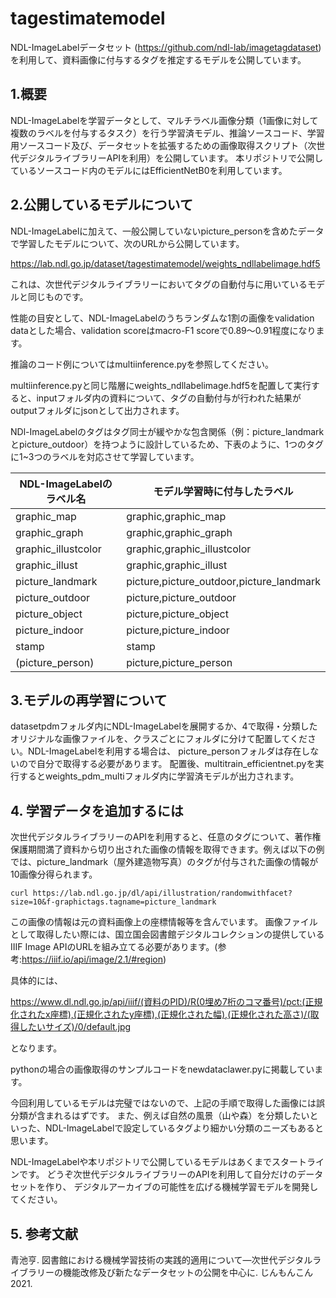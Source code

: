 # tagestimatemodel
NDL-ImageLabelデータセット
(https://github.com/ndl-lab/imagetagdataset)
を利用して、資料画像に付与するタグを推定するモデルを公開しています。

## 1.概要
NDL-ImageLabelを学習データとして、マルチラベル画像分類（1画像に対して複数のラベルを付与するタスク）を行う学習済モデル、推論ソースコード、学習用ソースコード及び、データセットを拡張するための画像取得スクリプト（次世代デジタルライブラリーAPIを利用）を公開しています。
本リポジトリで公開しているソースコード内のモデルにはEfficientNetB0を利用しています。

## 2.公開しているモデルについて
NDL-ImageLabelに加えて、一般公開していないpicture_personを含めたデータで学習したモデルについて、次のURLから公開しています。

https://lab.ndl.go.jp/dataset/tagestimatemodel/weights_ndllabelimage.hdf5

これは、次世代デジタルライブラリーにおいてタグの自動付与に用いているモデルと同じものです。

性能の目安として、NDL-ImageLabelのうちランダムな1割の画像をvalidation dataとした場合、validation scoreはmacro-F1 scoreで0.89～0.91程度になります。


推論のコード例についてはmultiinference.pyを参照してください。

multiinference.pyと同じ階層にweights_ndllabelimage.hdf5を配置して実行すると、inputフォルダ内の資料について、タグの自動付与が行われた結果がoutputフォルダにjsonとして出力されます。

NDl-ImageLabelのタグはタグ同士が緩やかな包含関係（例：picture_landmarkとpicture_outdoor）を持つように設計しているため、下表のように、1つのタグに1~3つのラベルを対応させて学習しています。

  |NDL-ImageLabelのラベル名| モデル学習時に付与したラベル
  |---------------------|----------
  |graphic_map          |graphic,graphic_map
  |graphic_graph        |graphic,graphic_graph
  |graphic_illustcolor  |graphic,graphic_illustcolor
  |graphic_illust       |graphic,graphic_illust 
  |picture_landmark     |picture,picture_outdoor,picture_landmark
  |picture_outdoor      |picture,picture_outdoor
  |picture_object       |picture,picture_object
  |picture_indoor       |picture,picture_indoor
  |stamp                |stamp
  |(picture_person)     |picture,picture_person


## 3.モデルの再学習について
datasetpdmフォルダ内にNDL-ImageLabelを展開するか、4で取得・分類したオリジナルな画像ファイルを、クラスごとにフォルダに分けて配置してください。NDL-ImageLabelを利用する場合は、
picture_personフォルダは存在しないので自分で取得する必要があります。
配置後、multitrain_efficientnet.pyを実行するとweights_pdm_multiフォルダ内に学習済モデルが出力されます。


## 4. 学習データを追加するには

次世代デジタルライブラリーのAPIを利用すると、任意のタグについて、著作権保護期間満了資料から切り出された画像の情報を取得できます。例えば以下の例では、picture_landmark（屋外建造物写真）のタグが付与された画像の情報が10画像分得られます。
```
curl https://lab.ndl.go.jp/dl/api/illustration/randomwithfacet?size=10&f-graphictags.tagname=picture_landmark
```
この画像の情報は元の資料画像上の座標情報等を含んでいます。
画像ファイルとして取得したい際には、国立国会図書館デジタルコレクションの提供しているIIIF Image APIのURLを組み立てる必要があります。(参考:https://iiif.io/api/image/2.1/#region)

具体的には、

https://www.dl.ndl.go.jp/api/iiif/(資料のPID)/R(0埋め7桁のコマ番号)/pct:(正規化されたx座標),(正規化されたy座標),(正規化された幅),(正規化された高さ)/(取得したいサイズ)/0/default.jpg

となります。

pythonの場合の画像取得のサンプルコードをnewdataclawer.pyに掲載しています。

今回利用しているモデルは完璧ではないので、上記の手順で取得した画像には誤分類が含まれるはずです。
また、例えば自然の風景（山や森）を分類したいといった、NDL-ImageLabelで設定しているタグより細かい分類のニーズもあると思います。

NDL-ImageLabelや本リポジトリで公開しているモデルはあくまでスタートラインです。
どうぞ次世代デジタルライブラリーのAPIを利用して自分だけのデータセットを作り、
デジタルアーカイブの可能性を広げる機械学習モデルを開発してください。


## 5. 参考文献
青池亨. 図書館における機械学習技術の実践的適用について―次世代デジタルライブラリーの機能改修及び新たなデータセットの公開を中心に. じんもんこん2021.



